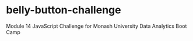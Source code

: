 # belly-button-challenge
Module 14 JavaScript Challenge for Monash University Data Analytics Boot Camp
